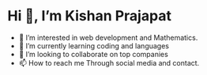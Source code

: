 #  Hi 👋, I’m Kishan Prajapat 
- 👀 I’m interested in web development and Mathematics.
- 🌱 I’m currently learning coding and languages
- 💞️ I’m looking to collaborate on top companies
- 📫 How to reach me Through social media and contact.

<!---
kishanprajapat2564788/kishanprajapat2564788 is a ✨ special ✨ repository because its `README.md` (this file) appears on your GitHub profile.
You can click the Preview link to take a look at your changes.
--->
